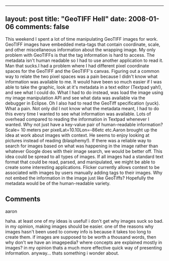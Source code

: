 
---
layout: post
title: "GeoTIFF Hell"
date: 2008-01-06
comments: false
---


This weekend I spent a lot of time manipulating GeoTIFF images for work.  GeoTIFF images have embedded meta-tags that contain coordinate, scale, and other miscellaneous information about the wrapping image.  My only problem with GeoTIFFs is that the tag information is hard to access.  The metadata isn't human readable so I had to use another application to read it.  Man that sucks.I had a problem where I had different pixel coordinate spaces for the GeoTIFF and the GeoTIFF's canvas.  Figuring out a common way to relate the two pixel spaces was a pain because I didn't know what information was available to me.  It would have been so much easier if I was able to take the graphic, look at it's metadata in a text editor (Textpad yah!), and see what I could do.  What I had to do instead, was load the image using my image manipulation API and see what data was available via the debugger in Eclipse.  Oh I also had to read the GeoTiff specification (yuck).  What a pain.  Not only did I not know what the metadata meant, I had to do this every time I wanted to see what information was available.  Lots of overhead compared to reading the information in Textpad whenever I wanted.  Why not just have a key-value pair of human-readable information? Scale= 10 meters per pixelLat=10.10Lon=-86etc etc.Aaron brought up the idea at work about images with context.  He seems to enjoy looking at pictures instead of reading (blasphemy!).  If there was a reliable way to search for images based on what was happening in the image rather than whatever Google does with their image search, we would be better off.  This idea could be spread to all types of images.  If all images had a standard text format that could be read, parsed, and manipulated, we might be able to create some interesting applications.  Flicker currently allows context to be associated with images by users manually adding tags to their images.  Why not embed the information in the image just like GeoTiffs?  Hopefully the metadata would be of the human-readable variety.
## Comments ##




aaron

haha. at least one of my ideas is useful! i don't get why images suck so bad. in my opinion, making images should be easier. one of the reasons why images hasn't been used to convey info is because it takes too long to create them. if images are supposed to be worth a thousand words, then why don't we have an imagepedia? where concepts are explained mostly in images? in my opinion thats a much more effective quick way of presenting information. anyway... thats something i wonder about.




